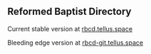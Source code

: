 ## Reformed Baptist Directory

Current stable version at [rbcd.tellus.space](http://rbcd.tellus.space)

Bleeding edge version at [rbcd-git.tellus.space](http://rbcd-git.tellus.space)
